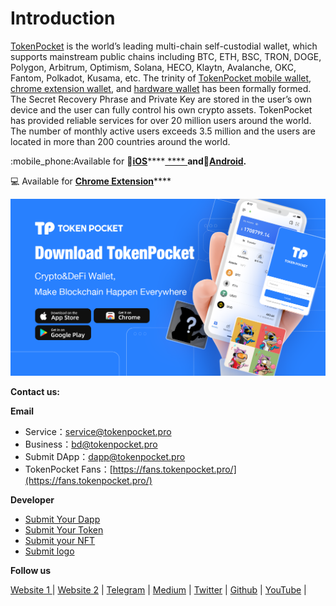 # Introduction

[TokenPocket](https://www.tokenpocket.pro/) is the world’s leading multi-chain self-custodial wallet, which supports mainstream public chains including BTC, ETH, BSC, TRON, DOGE, Polygon, Arbitrum, Optimism, Solana, HECO, Klaytn, Avalanche, OKC, Fantom, Polkadot, Kusama, etc. The trinity of [TokenPocket mobile wallet](https://tokenpocket.pro/), [chrome extension wallet](https://extension.tokenpocket.pro/#/), and [hardware wallet](http://keypal.pro/) has been formally formed. The Secret Recovery Phrase and Private Key are stored in the user’s own device and the user can fully control his own crypto assets. TokenPocket has provided reliable services for over 20 million users around the world. The number of monthly active users exceeds 3.5 million and the users are located in more than 200 countries around the world.

:mobile\_phone:Available for 🍎[**iOS**](https://apps.apple.com/cn/app/tokenpocket-trusted-wallet/id1436028697)****[ **** ](https://apps.apple.com/hk/app/tp-global-wallet/id6444625622)**and**🤖[**Android**](https://play.google.com/store/apps/details?id=vip.mytokenpocket)**.**

💻 Available for [**Chrome Extension**](https://extension.tokenpocket.pro/#/)****

![](.gitbook/assets/tp.png)

**Contact us:**

**Email**

* Service：service@tokenpocket.pro
* Business：bd@tokenpocket.pro
* Submit DApp：dapp@tokenpocket.pro
* TokenPocket Fans：[https://fans.tokenpocket.pro/](https://fans.tokenpocket.pro/)

**Developer**

* [Submit Your Dapp](https://www.tokenpocket.pro/en/submit/dapp)
* [Submit Your Token](https://www.tokenpocket.pro/en/submit/token)
* [Submit your NFT](https://tokenpocket.pro/en/submit/nft)
* [Submit logo](https://help.tokenpocket.pro/en/wallet-operation/how-to-submit-a-token-logo)

**Follow us**

&#x20;[Website 1 ](https://tokenpocket.pro/)| [Website 2](https://tpwallet.io/) |  [Telegram](https://t.me/tokenPocket\_en)  |  [Medium](https://tokenpocket-gm.medium.com/)  |  [Twitter](https://medium.com/@tokenpocket.gm)  |  [Github](https://help.tokenpocket.pro/en/) | [YouTube](https://www.youtube.com/channel/UCudaS5hcbqUaMtOGHmQ2e0A) |

